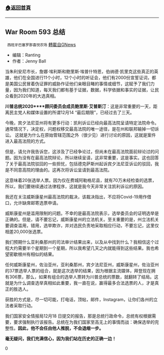 ###  [:house:返回首頁](https://github.com/ourhimalayas/txt)
---

## War Room 593 总结
` 西班牙巴塞罗那喜悦农场` [轉載自GNews](https://gnews.org/zh-hans/663667/)

- 编辑：Ranting
- 作者：Jenny Ball


当朱利安尼市长，詹娜·埃利斯和鲍里斯·埃普什特恩，伯纳德·凯里克这些真正的英雄，他们在全国进行11个小时，12个小时的听证会，他们有2000份宣誓证词，都是美国公民冒着伪证罪的威胁作证他们亲眼目睹的事情或细节，这赋予了我们力量，因为我们知道，每天我们都有基于证据，数据，科学依据和事实的证据，让民众看到2020年的大选真相。

**川普总统2020****顾问委员会成员鲍里斯·艾普斯汀**：这是非常重要的一天，距离民主党人和媒体设置的所谓12月14 “最后期限”，已经过去了三天。

今晚，宾夕法尼亚州将有更多行动：凯利诉讼已经向最高法院呈请特定法院命令。通常情况下，决定权，问题权移交最高法院的唯一途径，是在州和联邦输掉一切诉讼。 这就是为什么在原始管辖范围之外（很少见）进行讨论的原因，这就是案件进入最高法院的方式。

但是，请允许我告诉您，这涉及了已经争论过，但尚未在最高法院面前辩论过的问题。因为没有在最高法院辩论，所以继续呈请，这非常重要，这是事实。这也回答了关于最高法院驳回的一些担忧，包括德克萨斯州起诉宾夕法尼亚诉讼的驳回，我是不同意高院的理由的。这再次将诉讼呈请到最高法院。

这意味着20张选举人票。因为仅在费城阿勒格尼县，就有70万未经检查的选票，所以，我们要继续通过法律程序，这就是我今天非常关注凯利诉讼的原因。

我还在关注威斯康星州最高法院的裁决，该裁决指出，不应将Covid-19用作借口，允许缺席邮寄选票申请。

威斯康星州是滥用限制的问题。不幸的是最高法院表示，选举委员会的证明选举是正确的。但是，请不要忘记，威斯康星州的立法机关。至关重要的是，州立法机关要调查滥用，错用，选举欺诈，并对选民负责地采取相应行动，不要忘记，这里仅相差20,000张选票。

我们预期什么亚利桑那州的司法审计结果出来，以及从中找到什么？我相信这个过程大约需要半个星期到一个星期，所以我希望几天之内就能得到这些结果。我也希望密歇根州有相似的结果。

任何威斯康星州，佐治亚州，亚利桑那州，宾夕法尼亚州，威斯康星州，佐治亚州的37票选举人票的组合，就是这次选举的结果，因为根据主流媒体，拜登现在拥有306票，那么，如果有组合的选举人票转为川普总统的票数，就翻转了结局。这就是为什么调查选举真相如此重要，我一直在说，赢得最多合法选票的人，才是真正的胜选人。

获胜的方式是，尽一切可能，打电话，顶帖，邮件，Instagram，让你们各州的立法者采取行动。

我们国家安全情报局12月18 日提交的报告，那是总统行政命令，总统有权根据需要，要求强制执行该报告。总统在为我们国家至高无上的事情而战：确保选举的完整性。**因此，他不会任由他人推脱，不会退缩一步。**

**毫无疑问，我们充满信心，因为我们站在历史的正确一边！**



0
